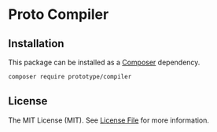 # Proto Compiler

## Installation

This package can be installed as a [Composer](https://getcomposer.org/) dependency.

```bash
composer require prototype/compiler
```

## License

The MIT License (MIT). See [License File](../src/Compiler/LICENSE) for more information.
